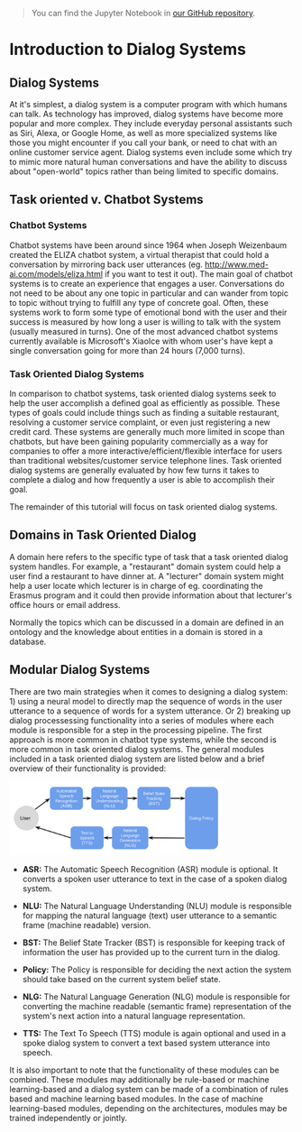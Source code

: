 > You can find the Jupyter Notebook in [our GitHub repository](https://github.com/DigitalPhonetics/adviser/blob/master/adviser/tutorials/01_dialog_systems/1_tutorial_intro_dialog_systems.ipynb).

# Introduction to Dialog Systems
    
## Dialog Systems
At it's simplest, a dialog system is a computer program with which humans can talk. As technology has improved, dialog systems have become more popular and more complex. They include everyday personal assistants such as Siri, Alexa, or Google Home, as well as more specialized systems like those you might encounter if you call your bank, or need to chat with an online customer service agent. Dialog systems even include some which try to mimic more natural human conversations and have the ability to discuss about "open-world" topics rather than being limited to specific domains.

## Task oriented v. Chatbot Systems

### Chatbot Systems
Chatbot systems have been around since 1964 when Joseph Weizenbaum created the ELIZA chatbot system, a virtual therapist that could hold a conversation by mirroring back user utterances (eg. http://www.med-ai.com/models/eliza.html if you want to test it out). The main goal of chatbot systems is to create an experience that engages a user. Conversations do not need to be about any one topic in particular and can wander from topic to topic without trying to fulfill any type of concrete goal. Often, these systems work to form some type of emotional bond with the user and their success is measured by how long a user is willing to talk with the system (usually measured in turns). One of the most advanced chatbot systems currently available is Microsoft's XiaoIce with whom user's have kept a single conversation going for more than 24 hours (7,000 turns). 

### Task Oriented Dialog Systems
In comparison to chatbot systems, task oriented dialog systems seek to help the user accomplish a defined goal as efficiently as possible. These types of goals could include things such as finding a suitable restaurant, resolving a customer service complaint, or even just registering a new credit card. These systems are generally much more limited in scope than chatbots, but have been gaining popularity commercially as a way for companies to offer a more interactive/efficient/flexible interface for users than traditional websites/customer service telephone lines. Task oriented dialog systems are generally evaluated by how few turns it takes to complete a dialog and how frequently a user is able to accomplish their goal.

The remainder of this tutorial will focus on task oriented dialog systems.

## Domains in Task Oriented Dialog
A domain here refers to the specific type of task that a task oriented dialog system handles. For example, a "restaurant" domain system could help a user find a restaurant to have dinner at. A "lecturer" domain system might help a user locate which lecturer is in charge of eg. coordinating the Erasmus program and it could then provide information about that lecturer's office hours or email address.

Normally the topics which can be discussed in a domain are defined in an ontology and the knowledge about entities in a domain is stored in a database.

## Modular Dialog Systems

There are two main strategies when it comes to designing a dialog system: 1) using a neural model to directly map the sequence of words in the user utterance to a sequence of words for a system utterance. Or 2) breaking up dialog processessing functionality into a series of modules where each module is responsible for a step in the processing pipeline. The first approach is more common in chatbot type systems, while the second is more common in task oriented dialog systems. The general modules included in a task oriented dialog system are listed below and a brief overview of their functionality is provided:


<img src="./dialog_overview.png" width="75%" height="75%" />


* **ASR:** The Automatic Speech Recognition (ASR) module is optional. It converts a spoken user utterance to text in the case of a spoken dialog system.

* **NLU:** The Natural Language Understanding (NLU) module is responsible for mapping the natural language (text) user utterance to a semantic frame (machine readable) version. 

* **BST:** The Belief State Tracker (BST) is responsible for keeping track of information the user has provided up to the current turn in the dialog.

* **Policy:** The Policy is responsible for deciding the next action the system should take based on the current system belief state.

* **NLG:** The Natural Language Generation (NLG) module is responsible for converting the machine readable (semantic frame) representation of the system's next action into a natural language representation. 

* **TTS:** The Text To Speech (TTS) module is again optional and used in a spoke dialog system to convert a text based system utterance into speech.

It is also important to note that the functionality of these modules can be combined. These modules may additionally be rule-based or machine learning-based and a dialog system can be made of a combination of rules based and machine learning based modules. In the case of machine learning-based modules, depending on the architectures, modules may be trained independently or jointly.
